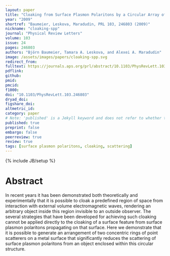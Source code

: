 ```yaml
---
layout: paper
title: "Cloaking from Surface Plasmon Polaritons by a Circular Array of Point Scatterers"
year: "2009"
shortref: "Baumeier, Leskova, Maradudin, PRL 103, 246803 (2009)"
nickname: "cloaking-spp"
journal: "Physical Review Letters"
volume: 103
issue: 24
pages: 246803 
authors: "Björn Baumeier, Tamara A. Leskova, and Alexei A. Maradudin"
image: /assets/images/papers/cloaking-spp.svg
redirect_from: 
fulltext: https://journals.aps.org/prl/abstract/10.1103/PhysRevLett.103.246803
pdflink: 
github: 
pmid: 
pmcid: 
f1000: 
doi: "10.1103/PhysRevLett.103.246803"
dryad_doi: 
figshare_doi: 
altmetric_id: 
category: paper
# Note: 'published' is a Jekyll keyword and does not refer to whether the paper is published, but rather to whether this Markdown should be part of the rendered site.
published: true
preprint: false
embargo: false	
peerreview: true
review: true
tags: [surface plasmon polaritons, cloaking, scattering]
---
```

{% include JB/setup %}

# Abstract 

In recent years it has been demonstrated both theoretically and experimentally that it is possible to cloak a predefined region of space from interaction with external volume electromagnetic waves, rendering an arbitrary object inside this region invisible to an outside observer. The several strategies that have been developed for achieving such cloaking cannot be applied directly to the cloaking of a surface feature from surface plasmon polaritons propagating on that surface. Here we demonstrate that it is possible to generate an arrangement of two concentric rings of point scatterers on a metal surface that significantly reduces the scattering of surface plasmon polaritons from an object enclosed within this circular structure.